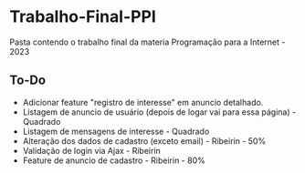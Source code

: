 # Trabalho-Final-PPI

Pasta contendo o trabalho final da materia Programação para a Internet - 2023

## To-Do

- Adicionar feature "registro de interesse" em anuncio detalhado.
- Listagem de anuncio de usuário (depois de logar vai para essa página) - Quadrado
- Listagem de mensagens de interesse - Quadrado
- Alteração dos dados de cadastro (exceto email) - Ribeirin - 50%
- Validação de login via Ajax - Ribeirin
- Feature de anuncio de cadastro - Ribeirin - 80%
